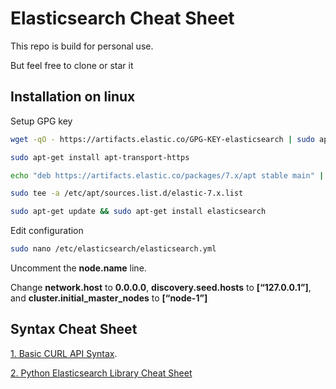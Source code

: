# Elasticsearch Cheat Sheet
This repo is build for personal use.

But feel free to clone or star it

## Installation on linux
Setup GPG key
```bash
wget -qO - https://artifacts.elastic.co/GPG-KEY-elasticsearch | sudo apt-key add -

sudo apt-get install apt-transport-https

echo "deb https://artifacts.elastic.co/packages/7.x/apt stable main" |

sudo tee -a /etc/apt/sources.list.d/elastic-7.x.list

sudo apt-get update && sudo apt-get install elasticsearch
```

Edit configuration
```bash
sudo nano /etc/elasticsearch/elasticsearch.yml
```

Uncomment the **node.name** line.

Change **network.host** to **0.0.0.0**, **discovery.seed.hosts** to **[“127.0.0.1”]**, and **cluster.initial_master_nodes** to **[“node-1”]**

## Syntax Cheat Sheet
[1. Basic CURL API Syntax](https://github.com/ruanbekker/cheatsheets/tree/master/elasticsearch).


[2. Python Elasticsearch Library Cheat Sheet](https://github.com/ruanbekker/cheatsheets/blob/master/elasticsearch/python-elasticsearch.md#python-library)